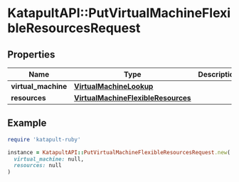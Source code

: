 # KatapultAPI::PutVirtualMachineFlexibleResourcesRequest

## Properties

| Name | Type | Description | Notes |
| ---- | ---- | ----------- | ----- |
| **virtual_machine** | [**VirtualMachineLookup**](VirtualMachineLookup.md) |  |  |
| **resources** | [**VirtualMachineFlexibleResources**](VirtualMachineFlexibleResources.md) |  |  |

## Example

```ruby
require 'katapult-ruby'

instance = KatapultAPI::PutVirtualMachineFlexibleResourcesRequest.new(
  virtual_machine: null,
  resources: null
)
```

